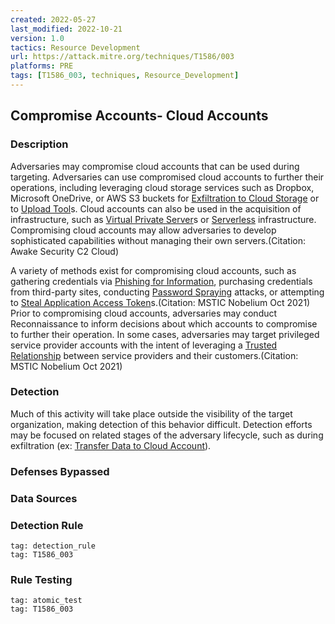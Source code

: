 ```yaml
---
created: 2022-05-27
last_modified: 2022-10-21
version: 1.0
tactics: Resource Development
url: https://attack.mitre.org/techniques/T1586/003
platforms: PRE
tags: [T1586_003, techniques, Resource_Development]
---
```


## Compromise Accounts- Cloud Accounts

### Description

Adversaries may compromise cloud accounts that can be used during targeting. Adversaries can use compromised cloud accounts to further their operations, including leveraging cloud storage services such as Dropbox, Microsoft OneDrive, or AWS S3 buckets for [Exfiltration to Cloud Storage](https://attack.mitre.org/techniques/T1567/002) or to [Upload Tool](https://attack.mitre.org/techniques/T1608/002)s. Cloud accounts can also be used in the acquisition of infrastructure, such as [Virtual Private Server](https://attack.mitre.org/techniques/T1583/003)s or [Serverless](https://attack.mitre.org/techniques/T1583/007) infrastructure. Compromising cloud accounts may allow adversaries to develop sophisticated capabilities without managing their own servers.(Citation: Awake Security C2 Cloud)

A variety of methods exist for compromising cloud accounts, such as gathering credentials via [Phishing for Information](https://attack.mitre.org/techniques/T1598), purchasing credentials from third-party sites, conducting [Password Spraying](https://attack.mitre.org/techniques/T1110/003) attacks, or attempting to [Steal Application Access Token](https://attack.mitre.org/techniques/T1528)s.(Citation: MSTIC Nobelium Oct 2021) Prior to compromising cloud accounts, adversaries may conduct Reconnaissance to inform decisions about which accounts to compromise to further their operation. In some cases, adversaries may target privileged service provider accounts with the intent of leveraging a [Trusted Relationship](https://attack.mitre.org/techniques/T1199) between service providers and their customers.(Citation: MSTIC Nobelium Oct 2021)

### Detection

Much of this activity will take place outside the visibility of the target organization, making detection of this behavior difficult. Detection efforts may be focused on related stages of the adversary lifecycle, such as during exfiltration (ex: [Transfer Data to Cloud Account](https://attack.mitre.org/techniques/T1537)).

### Defenses Bypassed



### Data Sources

### Detection Rule

```query
tag: detection_rule
tag: T1586_003
```

### Rule Testing

```query
tag: atomic_test
tag: T1586_003
```
